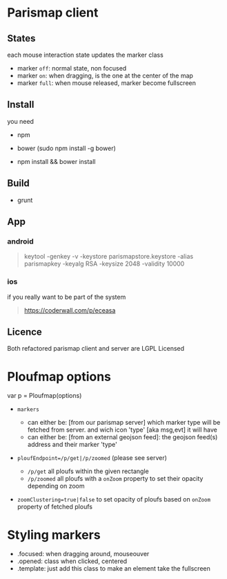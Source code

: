 # Parismap client
## States

each mouse interaction state updates the marker class

* marker `off`: normal state, non focused
* marker `on`: when dragging, is the one at the center of the map
* marker `full`: when mouse released, marker become fullscreen

## Install

you need

* npm
* bower (sudo npm install -g bower)

* npm install && bower install

## Build

- grunt

## App
### android
> keytool -genkey -v -keystore parismapstore.keystore -alias parismapkey -keyalg RSA -keysize 2048 -validity 10000

### ios
if you really want to be part of the system
> https://coderwall.com/p/eceasa

## Licence
Both refactored parismap client and server are LGPL Licensed

# Ploufmap options

  var p = Ploufmap(options)

* `markers`
	* can either be: [from our parismap server] which marker type will be fetched from server. and wich icon 'type' [aka msg,evt] it will have
    * can either be: [from an external geojson feed]: the geojson feed(s) address and their marker 'type'

* `ploufEndpoint=/p/get|/p/zoomed` (please see server)
  * `/p/get` all ploufs within the given rectangle
  * `/p/zoomed` all ploufs with a `onZoom` property to set their opacity depending on zoom
* `zoomClustering=true|false` to set opacity of ploufs based on `onZoom` property of fetched ploufs

# Styling markers

* .focused: when dragging around, mouseouver
* .opened: class when clicked, centered
* .template: just add this class to make an element take the fullscreen

